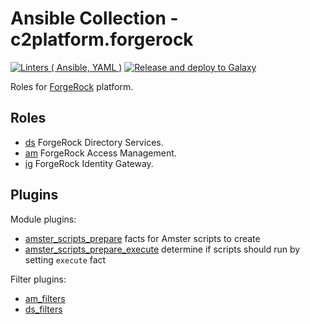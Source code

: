 # Ansible Collection - c2platform.forgerock

[![Linters ( Ansible, YAML )](https://github.com/c2platform/ansible-collection-forgerock/actions/workflows/ci.yml/badge.svg)](https://github.com/c2platform/ansible-collection-forgerock/actions/workflows/ci.yml) [![Release and deploy to Galaxy](https://github.com/c2platform/ansible-collection-forgerock/actions/workflows/release.yml/badge.svg)](https://github.com/c2platform/ansible-collection-forgerock/actions/workflows/release.yml)

Roles for [ForgeRock](https://www.forgerock.com/) platform.

## Roles

* [ds](./roles/ds) ForgeRock Directory Services.
* [am](./roles/am) ForgeRock Access Management.
* [ig](./roles/ig) ForgeRock Identity Gateway.

## Plugins

Module plugins:

* [amster_scripts_prepare](./plugins/modules/amster_script_prepare.py) facts for Amster scripts to create
* [amster_scripts_prepare_execute](./plugins/modules/amster_script_prepare_execute.py) determine if scripts should run by setting `execute` fact

Filter plugins:

* [am_filters](./plugins/filter/am_filters.py)
* [ds_filters](./plugins/filter/ds_filters.py)

